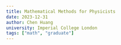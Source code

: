 ```yaml
---
title: Mathematical Methods for Physicists
date: 2023-12-31
author: Chen Huang
university: Imperial College London
tags: ["math", "graduate"]
---
```

